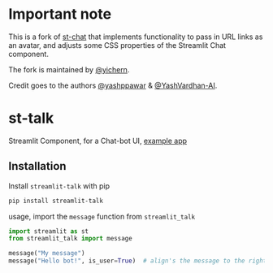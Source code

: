 # Important note
This is a fork of [st-chat](https://github.com/AI-Yash/st-chat) that implements functionality to pass in URL links as an avatar, and adjusts some CSS properties of the Streamlit Chat component.

The fork is maintained by [@yichern](https://github.com/yichern).

Credit goes to the authors [@yashppawar](https://github.com/yashppawar) & [@YashVardhan-AI](https://github.com/yashvardhan-ai).

# st-talk

Streamlit Component, for a Chat-bot UI, [example app](https://share.streamlit.io/ai-yash/st-chat/main/examples/chatbot.py)
## Installation

Install `streamlit-talk` with pip
```bash
pip install streamlit-talk
```

usage, import the `message` function from `streamlit_talk`
```py
import streamlit as st
from streamlit_talk import message

message("My message") 
message("Hello bot!", is_user=True)  # align's the message to the right
```
   
